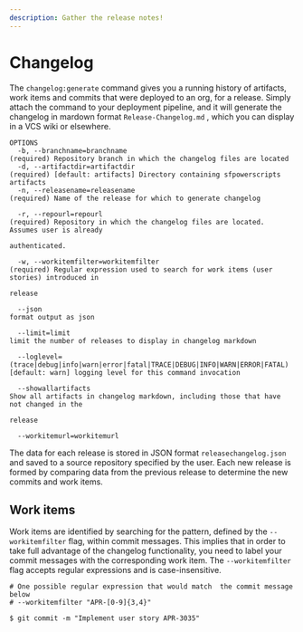 ```yaml
---
description: Gather the release notes!
---
```


# Changelog

The `changelog:generate` command gives you a running history of artifacts, work items and commits that were deployed to an org, for a release. Simply attach the command to your deployment pipeline, and it will generate the changelog in mardown format `Release-Changelog.md` , which you can display in a VCS wiki or elsewhere.

```text
OPTIONS
  -b, --branchname=branchname                                                       (required) Repository branch in which the changelog files are located
  -d, --artifactdir=artifactdir                                                     (required) [default: artifacts] Directory containing sfpowerscripts artifacts
  -n, --releasename=releasename                                                     (required) Name of the release for which to generate changelog

  -r, --repourl=repourl                                                             (required) Repository in which the changelog files are located. Assumes user is already 
                                                                                    authenticated.

  -w, --workitemfilter=workitemfilter                                               (required) Regular expression used to search for work items (user stories) introduced in 
                                                                                    release

  --json                                                                            format output as json

  --limit=limit                                                                     limit the number of releases to display in changelog markdown

  --loglevel=(trace|debug|info|warn|error|fatal|TRACE|DEBUG|INFO|WARN|ERROR|FATAL)  [default: warn] logging level for this command invocation

  --showallartifacts                                                                Show all artifacts in changelog markdown, including those that have not changed in the 
                                                                                    release

  --workitemurl=workitemurl
```

The data for each release is stored in JSON format `releasechangelog.json` and saved to a source repository specified by the user. Each new release is formed by comparing data from the previous release to determine the new commits and work items.

## Work items

Work items are identified by searching for the pattern, defined by the `--workitemfilter` flag, within commit messages. This implies that in order to take full advantage of the changelog functionality, you need to label your commit messages with the corresponding work item. The `--workitemfilter` flag accepts regular expressions and is case-insensitive.

```text
# One possible regular expression that would match  the commit message below 
# --workitemfilter "APR-[0-9]{3,4}"

$ git commit -m "Implement user story APR-3035"
```

